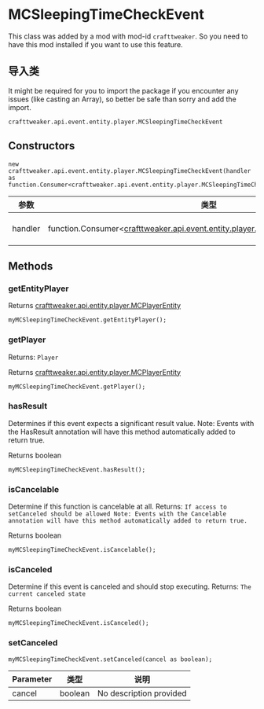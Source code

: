 # MCSleepingTimeCheckEvent

This class was added by a mod with mod-id `crafttweaker`. So you need to have this mod installed if you want to use this feature.

## 导入类
It might be required for you to import the package if you encounter any issues (like casting an Array), so better be safe than sorry and add the import.
```zenscript
crafttweaker.api.event.entity.player.MCSleepingTimeCheckEvent
```

## Constructors
```zenscript
new crafttweaker.api.event.entity.player.MCSleepingTimeCheckEvent(handler as function.Consumer<crafttweaker.api.event.entity.player.MCSleepingTimeCheckEvent>);
```
| 参数      | 类型                                                                                                                                            | 描述                      |
| ------- | --------------------------------------------------------------------------------------------------------------------------------------------- | ----------------------- |
| handler | function.Consumer<[crafttweaker.api.event.entity.player.MCSleepingTimeCheckEvent](/vanilla/api/event/entity/player/MCSleepingTimeCheckEvent)> | No description provided |



## Methods
### getEntityPlayer

Returns [crafttweaker.api.entity.player.MCPlayerEntity](/vanilla/api/entity/player/MCPlayerEntity)

```zenscript
myMCSleepingTimeCheckEvent.getEntityPlayer();
```

### getPlayer

Returns: `Player`

Returns [crafttweaker.api.entity.player.MCPlayerEntity](/vanilla/api/entity/player/MCPlayerEntity)

```zenscript
myMCSleepingTimeCheckEvent.getPlayer();
```

### hasResult

Determines if this event expects a significant result value. Note: Events with the HasResult annotation will have this method automatically added to return true.

Returns boolean

```zenscript
myMCSleepingTimeCheckEvent.hasResult();
```

### isCancelable

Determine if this function is cancelable at all. Returns: `If access to setCanceled should be allowed
 Note:
 Events with the Cancelable annotation will have this method automatically added to return true.`

Returns boolean

```zenscript
myMCSleepingTimeCheckEvent.isCancelable();
```

### isCanceled

Determine if this event is canceled and should stop executing. Returns: `The current canceled state`

Returns boolean

```zenscript
myMCSleepingTimeCheckEvent.isCanceled();
```

### setCanceled

```zenscript
myMCSleepingTimeCheckEvent.setCanceled(cancel as boolean);
```

| Parameter | 类型      | 说明                      |
| --------- | ------- | ----------------------- |
| cancel    | boolean | No description provided |



